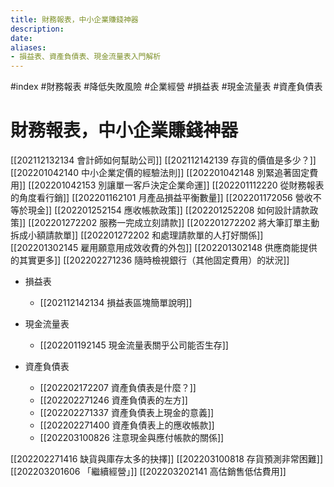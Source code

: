 ```yaml
---
title: 財務報表，中小企業賺錢神器
description: 
date: 
aliases:
- 損益表、資產負債表、現金流量表入門解析
---
```



#index #財務報表 #降低失敗風險 #企業經營 #損益表 #現金流量表 #資產負債表
# 財務報表，中小企業賺錢神器

[[202112132134 會計師如何幫助公司]]
[[202112142139 存貨的價值是多少？]]
[[202201042140 中小企業定價的經驗法則]]
[[202201042148 別緊追著固定費用]]
[[202201042153 別讓單一客戶決定企業命運]]
[[202201112220 從財務報表的角度看行銷]]
[[202201162101 月產品損益平衡數量]]
[[202201172056 營收不等於現金]]
[[202201252154 應收帳款政策]]
[[202201252208 如何設計請款政策]]
[[202201272202 服務一完成立刻請款]]
[[202201272202 將大筆訂單主動拆成小額請款單]]
[[202201272202 和處理請款單的人打好關係]]
[[202201302145 雇用願意用成效收費的外包]]
[[202201302148 供應商能提供的其實更多]]
[[202202271236 隨時檢視銀行（其他固定費用）的狀況]]

- 損益表
	- [[202112142134 損益表區塊簡單說明]]

- 現金流量表
	- [[202201192145 現金流量表關乎公司能否生存]]

- 資產負債表
	- [[202202172207 資產負債表是什麼？]]
	- [[202202271246 資產負債表的左方]]
	- [[202202271337 資產負債表上現金的意義]]
	- [[202202271400 資產負債表上的應收帳款]]
	- [[202203100826 注意現金與應付帳款的關係]]

[[202202271416 缺貨與庫存太多的抉擇]]
[[202203100818 存貨預測非常困難]]
[[202203201606 「繼續經營」]]
[[202203202141 高估銷售低估費用]]
